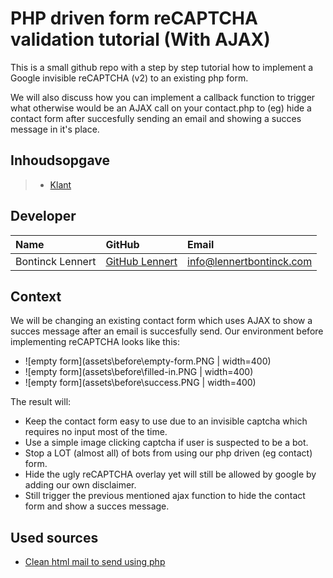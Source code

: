 # PHP driven form reCAPTCHA validation tutorial (With AJAX)

This is a small github repo with a step by step tutorial how to implement a Google invisible reCAPTCHA (v2) to an existing php form. 

We will also discuss how you can implement a callback function to trigger what otherwise would be an AJAX call on your contact.php to (eg) hide a contact form after succesfully sending an email and showing a succes message in it's place.

## Inhoudsopgave

> - [Klant](#klant)


## Developer

| Name     | GitHub                        | Email                               |
| :---     | :---                          | :---                                |
| Bontinck Lennert | [GitHub Lennert](https://www.github.com/pikawika) | [info@lennertbontinck.com](mailto:info@lennertbontinck.com) |

## Context

We will be changing an existing contact form which uses AJAX to show a succes message after an email is succesfully send. Our environment before implementing reCAPTCHA looks like this:

- ![empty form](assets\before\empty-form.PNG | width=400)
- ![empty form](assets\before\filled-in.PNG | width=400) 
- ![empty form](assets\before\success.PNG | width=400)

The result will:

- Keep the contact form easy to use due to an invisible captcha which requires no input most of the time.
- Use a simple image clicking captcha if user is suspected to be a bot.
- Stop a LOT (almost all) of bots from using our php driven (eg contact) form.
- Hide the ugly reCAPTCHA overlay yet will still be allowed by google by adding our own disclaimer.
- Still trigger the previous mentioned ajax function to hide the contact form and show a succes message.

## Used sources

- [Clean html mail to send using php](https://github.com/pikawika/contact-form-mail-template)